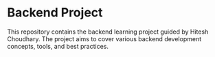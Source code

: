 # Backend Project

This repository contains the backend learning project guided by Hitesh Choudhary. The project aims to cover various backend development concepts, tools, and best practices.
